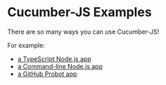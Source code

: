 # Cucumber-JS Examples

There are so many ways you can use Cucumber-JS!

For example:

  * [a TypeScript Node.js app](./examples/typescript-node)
  * [a Command-line Node.js app](./examples/command-line)
  * [a GitHub Probot app](./examples/probot)
